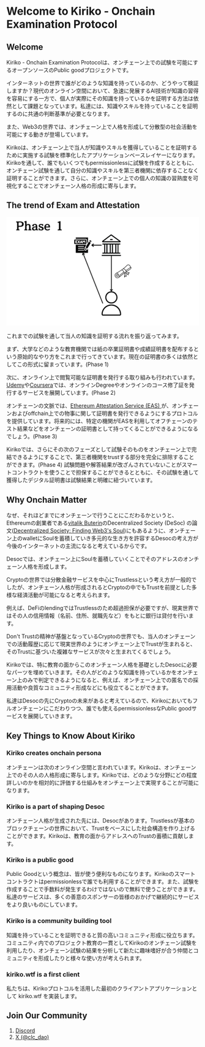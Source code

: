 # Welcome to Kiriko - Onchain Examination Protocol

## Welcome

Kiriko - Onchain Examination Protocolは、オンチェーン上での試験を可能にするオープンソースのPublic goodプロジェクトです。

インターネットの世界で誰がどのような知識を持っているのか、どうやって検証しますか？現代のオンライン空間において、急速に発展するAI技術が知識の習得を容易にする一方で、個人が実際にその知識を持っているかを証明する方法は依然として課題となっています。私達には、知識やスキルを持っていることを証明するのに共通の判断基準が必要となります。

また、Web3の世界では、オンチェーン上で人格を形成して分散型の社会活動を可能にする動きが登場しています。

Kirikoは、オンチェーン上で当人が知識やスキルを獲得していることを証明するために実施する試験を標準化したアプリケーションベースレイヤーになります。Kirikoを通して、誰でもいくつでもpermissionlessに試験を作成するとともに、オンチェーン試験を通して自分の知識やスキルを第三者機関に依存することなく証明することができます。さらに、オンチェーン上での個人の知識の習熟度を可視化することでオンチェーン人格の形成に寄与します。

## The trend of Exam and Attestation

![attestation-history](../images/attestation-history.gif)

これまでの試験を通して当人の知識を証明する流れを振り返ってみます。

まず、大学などのような教育機関では紙の卒業証明書や成績証明書を配布するという原始的なやり方をこれまで行ってきています。現在の証明書の多くは依然としてこの形式に留まっています。(Phase 1)

次に、オンライン上で閲覧可能な証明書を発行する取り組みも行われています。[Udemy](https://www.udemy.com/)や[Coursera](https://www.coursera.org/)では、オンラインDegreeやオンラインのコース修了証を発行するサービスを展開しています。(Phase 2)

オンチェーンの文脈では、[Ethereum Attestation Service (EAS) ](https://attest.org/)が、オンチェーンおよびoffchain上での物事に関して証明書を発行できるようにするプロトコルを提供しています。将来的には、特定の機関がEASを利用してオフチェーンのテスト結果などをオンチェーンの証明書として持ってくることができるようになるでしょう。(Phase 3)

Kirikoでは、さらにその次のフェーズとして試験そのものをオンチェーン上で完結できるようにすることで、第三者機関をtrustする部分を完全に排除することができます。(Phase 4) 試験問題や解答結果が改ざんされていないことがスマートコントラクトを使うことで担保することができるとともに、その試験を通して獲得したデジタル証明書は試験結果と明確に紐づいています。

## Why Onchain Matter

なぜ、それほどまでにオンチェーンで行うことにこだわるかというと、Ethereumの創業者である[vitalik Buterin](https://x.com/VitalikButerin)のDecentralized Society (DeSoc) の論文([Decentralized Society: Finding Web3's Soul](https://papers.ssrn.com/sol3/papers.cfm?abstract_id=4105763))にもあるように、オンチェーン上のwalletにSoulを蓄積していき多元的な生き方を許容するDesocの考え方が今後のインターネットの主流になると考えているからです。

Desocでは、オンチェーン上にSoulを蓄積していくことでそのアドレスのオンチェーン人格を形成します。

Cryptoの世界では分散金融サービスを中心にTrustlessという考え方が一般的でしたが、オンチェーン人格が形成されるとCryptoの中でもTrustを前提とした多様な経済活動が可能になると考えられます。

例えば、DeFiのlendingではTrustlessのため超過担保が必要ですが、現実世界ではその人の信用情報（名前、住所、就職先など）をもとに銀行は貸付を行います。

Don't Trustの精神が基盤となっているCryptoの世界でも、当人のオンチェーンでの活動履歴に応じて現実世界のようにオンチェーン上でTrustが生まれると、そのTrustに基づいた複雑なサービスが次々と生まれてくるでしょう。

Kirikoでは、特に教育の面からこのオンチェーン人格を基礎としたDesocに必要なパーツを埋めていきます。その人がどのような知識を持っているかをオンチェーン上のみで判定できるようになると、例えば、オンチェーン上での匿名での採用活動や良質なコミュニティ形成などにも役立てることができます。

私達はDesocの先にCryptoの未来があると考えているので、Kirikoにおいてもフルオンチェーンにこだわりつつ、誰でも使えるpermissionlessなPublic goodサービスを展開していきます。

## Key Things to Know About Kiriko

### Kiriko creates onchain persona

オンチェーンは次のオンライン空間と言われています。Kirikoは、オンチェーン上でのその人の人格形成に寄与します。Kirikoでは、どのような分野にどの程度詳しいのかを相対的に評価する仕組みをオンチェーン上で実現することが可能になります。

### Kiriko is a part of shaping Desoc

オンチェーン人格が生成された先には、Desocがあります。Trustlessが基本のブロックチェーンの世界において、Trustをベースにした社会構造を作り上げることができます。Kirikoは、教育の面からアドレスへのTrustの蓄積に貢献します。

### Kiriko is a public good

Public Goodという概念は、皆が使う便利なものになります。Kirikoのスマートコントラクトはpermissionlessで誰でも利用することができます。また、試験を作成することで手数料が発生するわけではないので無料で使うことができます。私達のサービスは、多くの善意のスポンサーの皆様のおかげで継続的にサービスをより良いものにしています。

### Kiriko is a community building tool

知識を持っていることを証明できると質の高いコミュニティ形成に役立ちます。コミュニティ内でのプロジェクト教育の一貫としてKirikoのオンチェーン試験を利用したり、オンチェーン試験の結果を分析して新たに趣味嗜好が合う仲間とコミュニティを形成したりと様々な使い方が考えられます。


### kiriko.wtf is a first client

私たちは、Kirikoプロトコルを活用した最初のクライアントアプリケーションとして kiriko.wtf を実装します。

## Join Our Community

1. [Discord](https://discord.gg/YHE4uDCVep)
2. [X (@clc_dao)](https://x.com/clc_dao)
